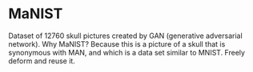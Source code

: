 # MaNIST
 Dataset of 12760 skull pictures created by GAN (generative adversarial network).
Why MaNIST? 
Because this is a picture of a skull that is synonymous with MAN, 
and which is a data set similar to MNIST.
Freely deform and reuse it.
